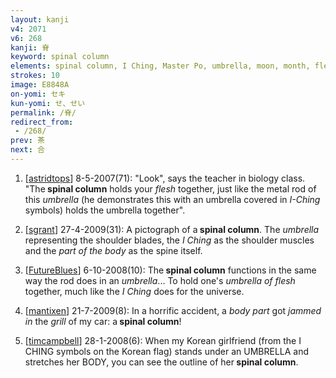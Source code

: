 ```yaml
---
layout: kanji
v4: 2071
v6: 268
kanji: 脊
keyword: spinal column
elements: spinal column, I Ching, Master Po, umbrella, moon, month, flesh, part of the body
strokes: 10
image: E8848A
on-yomi: セキ
kun-yomi: せ、せい
permalink: /脊/
redirect_from:
 - /268/
prev: 茶
next: 合
---
```


1) [<a href="http://kanji.koohii.com/profile/astridtops">astridtops</a>] 8-5-2007(71): &quot;Look&quot;, says the teacher in biology class. &quot;The<strong> spinal column</strong> holds your <em>flesh</em> together, just like the metal rod of this <em>umbrella</em> (he demonstrates this with an umbrella covered in <em>I-Ching</em> symbols) holds the umbrella together&quot;.

2) [<a href="http://kanji.koohii.com/profile/sgrant">sgrant</a>] 27-4-2009(31): A pictograph of a<strong> spinal column</strong>. The <em>umbrella</em> representing the shoulder blades, the <em>I Ching</em> as the shoulder muscles and the <em>part of the body</em> as the spine itself.

3) [<a href="http://kanji.koohii.com/profile/FutureBlues">FutureBlues</a>] 6-10-2008(10): The<strong> spinal column</strong> functions in the same way the rod does in an <em>umbrella</em>... To hold one&#039;s <em>umbrella of flesh</em> together, much like the <em>I Ching</em> does for the universe.

4) [<a href="http://kanji.koohii.com/profile/mantixen">mantixen</a>] 21-7-2009(8): In a horrific accident, a <em>body part</em> got <em>jammed in</em> the <em>grill</em> of my car: a<strong> spinal column</strong>!

5) [<a href="http://kanji.koohii.com/profile/timcampbell">timcampbell</a>] 28-1-2008(6): When my Korean girlfriend (from the I CHING symbols on the Korean flag) stands under an UMBRELLA and stretches her BODY, you can see the outline of her<strong> spinal column</strong>.

